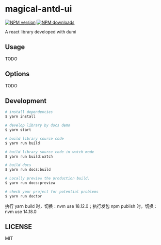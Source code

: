 # magical-antd-ui

[![NPM version](https://img.shields.io/npm/v/magical-antd-ui.svg?style=flat)](https://npmjs.org/package/magical-antd-ui) [![NPM downloads](http://img.shields.io/npm/dm/magical-antd-ui.svg?style=flat)](https://npmjs.org/package/magical-antd-ui)

A react library developed with dumi

## Usage

TODO

## Options

TODO

## Development

```bash
# install dependencies
$ yarn install

# develop library by docs demo
$ yarn start

# build library source code
$ yarn run build

# build library source code in watch mode
$ yarn run build:watch

# build docs
$ yarn run docs:build

# Locally preview the production build.
$ yarn run docs:preview

# check your project for potential problems
$ yarn run doctor
```

执行 yarn build 时，切换：nvm use 18.12.0；执行发包 npm publish 时，切换：nvm use 14.18.0

## LICENSE

MIT

